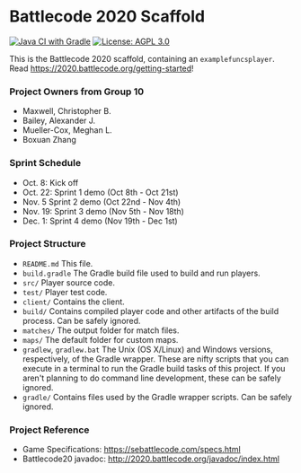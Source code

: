# Battlecode 2020 Scaffold
[![Java CI with Gradle](https://github.com/Boxpedan/SE_554_battlecode/workflows/Java%20CI%20with%20Gradle/badge.svg?branch=master)](https://travis-ci.org/github/Boxpedan/SE_554_battlecode/builds/741247759)
[![License: AGPL 3.0](https://img.shields.io/badge/License-AGPL--3.0-yellow.svg)](https://github.com/Boxpedan/SE_554_battlecode/blob/master/LICENSE)

This is the Battlecode 2020 scaffold, containing an `examplefuncsplayer`. Read https://2020.battlecode.org/getting-started!

### Project Owners from Group 10
- Maxwell, Christopher B.
- Bailey, Alexander J.
- Mueller-Cox, Meghan L.
- Boxuan Zhang

### Sprint Schedule
- Oct. 8: Kick off
- Oct. 22: Sprint 1 demo (Oct 8th - Oct 21st) 
- Nov. 5 Sprint 2 demo   (Oct 22nd - Nov 4th)
- Nov. 19: Sprint 3 demo (Nov 5th - Nov 18th)
- Dec. 1: Sprint 4 demo  (Nov 19th - Dec 1st)

### Project Structure

- `README.md`
    This file.
- `build.gradle`
    The Gradle build file used to build and run players.
- `src/`
    Player source code.
- `test/`
    Player test code.
- `client/`
    Contains the client.
- `build/`
    Contains compiled player code and other artifacts of the build process. Can be safely ignored.
- `matches/`
    The output folder for match files.
- `maps/`
    The default folder for custom maps.
- `gradlew`, `gradlew.bat`
    The Unix (OS X/Linux) and Windows versions, respectively, of the Gradle wrapper. These are nifty scripts that you can execute in a terminal to run the Gradle build tasks of this project. If you aren't planning to do command line development, these can be safely ignored.
- `gradle/`
    Contains files used by the Gradle wrapper scripts. Can be safely ignored.

### Project Reference
- Game Specifications: https://sebattlecode.com/specs.html
- Battlecode20 javadoc: http://2020.battlecode.org/javadoc/index.html
